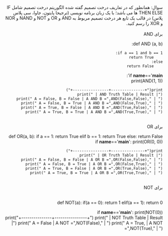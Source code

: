 <div dir="rtl">
سوال: همانطور که در تعاریف درخت تصمیم گفته شده الگوریتم درخت تصمیم شامل IF THEN ELSE ها می باشد؛ با یک زبان برنامه نویسی (ترجیحا پایتون، جاوا، سی پلاس پلاس) در قالب یک تابع هر درخت تصمیم مربوط به AND و OR و NOT و NAND و NOR و XOR را رسم کنید.  
<div/>
<br/>

<div dir="rtl">
برای AND
</div>  

def AND (a, b): 
  
    if a == 1 and b == 1: 
        return True
    else: 
        return False  


if __name__=='__main__': 
  <br/>
    print(AND(1, 1)) 
  
    print("+---------------+----------------+") 
    print(" | AND Truth Table | Result |") 
    print(" A = False, B = False | A AND B =",AND(False,False)," | ") 
    print(" A = False, B = True | A AND B =",AND(False,True)," | ") 
    print(" A = True, B = False | A AND B =",AND(True,False)," | ") 
    print(" A = True, B = True | A AND B =",AND(True,True)," | ")   
 
<br>

<div dir="rtl">
برای OR
</div>   

def OR(a, b): 
    if a == 1: 
        return True
    elif b == 1: 
        return True
    else: 
        return False
 <br/>
 if __name__=='__main__': 
    print(OR(0, 0)) 
  
    print("+---------------+----------------+") 
    print(" | OR Truth Table | Result |") 
    print(" A = False, B = False | A OR B =",OR(False,False)," | ") 
    print(" A = False, B = True | A OR B =",OR(False,True)," | ") 
    print(" A = True, B = False | A OR B =",OR(True,False)," | ") 
    print(" A = True, B = True | A OR B =",OR(True,True)," | ") 
  <br/>
  
<div dir="rtl">
برای NOT
</div>  
<br/>

def NOT(a): 
    if(a == 0): 
        return 1
    elif(a == 1): 
        return 0
 
  if __name__=='__main__': 
    print(NOT(0)) 
<br/>
print("+---------------+----------------+") 
    print(" | NOT Truth Table | Result |") 
    print(" A = False | A NOT =",NOT(False)," | ") 
    print(" A = True, | A NOT =",NOT(True)," | ") 
  
  
